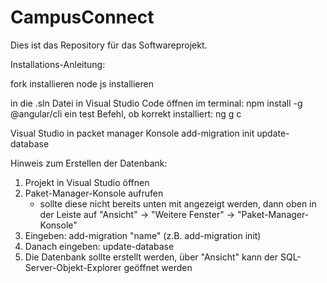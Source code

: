 # CampusConnect

Dies ist das Repository für das Softwareprojekt.

Installations-Anleitung:

fork installieren
node js installieren

in die .sln Datei in Visual Studio Code öffnen
im terminal:
	npm install -g @angular/cli
ein test Befehl, ob korrekt installiert:
	ng g c

Visual Studio
in packet manager Konsole
	add-migration init 
	update-database


Hinweis zum Erstellen der Datenbank:
 1. Projekt in Visual Studio öffnen
 2. Paket-Manager-Konsole aufrufen
      -  sollte diese nicht bereits unten mit angezeigt werden, dann
         oben in der Leiste auf "Ansicht" -> "Weitere Fenster" -> "Paket-Manager-Konsole"
 3. Eingeben: add-migration "name" (z.B. add-migration init)
 4. Danach eingeben: update-database
 5. Die Datenbank sollte erstellt werden, über "Ansicht" kann der SQL-Server-Objekt-Explorer geöffnet werden



